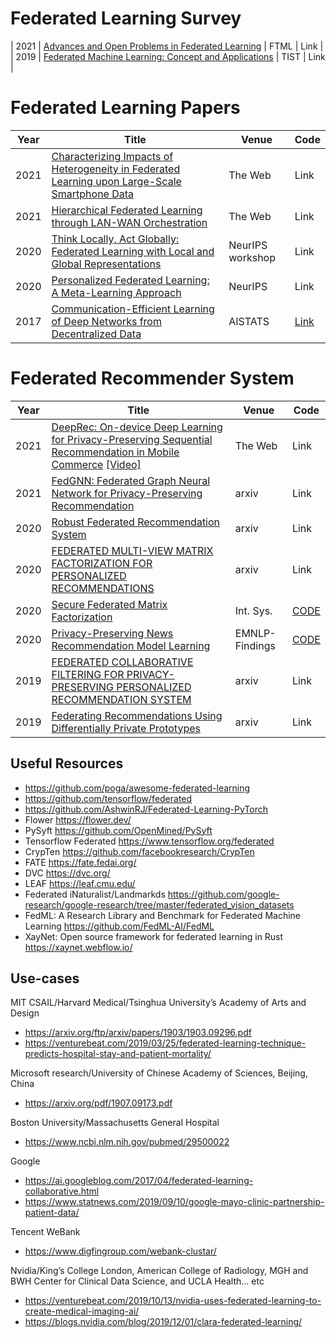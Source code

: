 # Federated Learning Survey
| 2021 | [Advances and Open Problems in Federated Learning](https://arxiv.org/pdf/1912.04977.pdf) | FTML  | Link |
| 2019 | [Federated Machine Learning: Concept and Applications](https://dl.acm.org/doi/pdf/10.1145/3298981) | TIST | Link |

# Federated Learning Papers
| Year   | Title  | Venue | Code  |
|-------|--------|--------|-----------|
| 2021 | [Characterizing Impacts of Heterogeneity in Federated Learning upon Large-Scale Smartphone Data](https://arxiv.org/pdf/2006.06983.pdf) | The Web  | Link |
| 2021 | [Hierarchical Federated Learning through LAN-WAN Orchestration](https://arxiv.org/pdf/2010.11612.pdf) | The Web  | Link |
| 2020 | [Think Locally, Act Globally: Federated Learning with Local and Global Representations](https://arxiv.org/pdf/2001.01523.pdf) | NeurIPS workshop | Link |
| 2020 | [Personalized Federated Learning: A Meta-Learning Approach](https://arxiv.org/pdf/2002.07948.pdf) | NeurIPS | Link | 
| 2017 | [Communication-Efficient Learning of Deep Networks from Decentralized Data](http://proceedings.mlr.press/v54/mcmahan17a/mcmahan17a.pdf) | AISTATS | [Link](https://github.com/shaoxiongji/federated-learning) |


# Federated  Recommender System
| Year   | Title  | Venue | Code  |
|-------|--------|--------|-----------|
| 2021 | [DeepRec: On-device Deep Learning for Privacy-Preserving Sequential Recommendation in Mobile Commerce](__) [\[Video\]](https://www.youtube.com/watch?v=2J61s9xXTPo) | The Web | Link |
| 2021 | [FedGNN: Federated Graph Neural Network for Privacy-Preserving Recommendation](https://arxiv.org/abs/2102.04925) | arxiv | Link |
| 2020 | [Robust Federated Recommendation System](https://arxiv.org/pdf/2006.08259.pdf) | arxiv | Link |
| 2020 | [FEDERATED MULTI-VIEW MATRIX FACTORIZATION FOR PERSONALIZED RECOMMENDATIONS](https://arxiv.org/pdf/2004.04256.pdf) | arxiv | Link | 
| 2020 | [Secure Federated Matrix Factorization](https://arxiv.org/pdf/1906.05108.pdf) | Int. Sys. | [CODE](https://github.com/Di-Chai/FedMF) | 
| 2020 | [Privacy-Preserving News Recommendation Model Learning](https://arxiv.org/pdf/2003.09592.pdf) | EMNLP-Findings | [CODE](https://github.com/JulySinceAndrew/FedNewsRec-EMNLP-Findings-2020) | 
| 2019 | [FEDERATED COLLABORATIVE FILTERING FOR PRIVACY-PRESERVING PERSONALIZED RECOMMENDATION SYSTEM](https://arxiv.org/pdf/1901.09888.pdf) | arxiv | Link | 
| 2019 | [Federating Recommendations Using Differentially Private Prototypes](https://arxiv.org/pdf/2003.00602.pdf) | arxiv | Link | 

## Useful Resources
- https://github.com/poga/awesome-federated-learning
- https://github.com/tensorflow/federated
- https://github.com/AshwinRJ/Federated-Learning-PyTorch
- Flower https://flower.dev/
- PySyft https://github.com/OpenMined/PySyft
- Tensorflow Federated  https://www.tensorflow.org/federated
- CrypTen https://github.com/facebookresearch/CrypTen
- FATE https://fate.fedai.org/
- DVC https://dvc.org/
- LEAF https://leaf.cmu.edu/
- Federated iNaturalist/Landmarkds https://github.com/google-research/google-research/tree/master/federated_vision_datasets
- FedML: A Research Library and Benchmark for Federated Machine Learning https://github.com/FedML-AI/FedML
- XayNet: Open source framework for federated learning in Rust https://xaynet.webflow.io/ 


## Use-cases

MIT CSAIL/Harvard Medical/Tsinghua University’s Academy of Arts and Design

* https://arxiv.org/ftp/arxiv/papers/1903/1903.09296.pdf
* https://venturebeat.com/2019/03/25/federated-learning-technique-predicts-hospital-stay-and-patient-mortality/

Microsoft research/University of Chinese Academy of Sciences, Beijing, China

* https://arxiv.org/pdf/1907.09173.pdf

Boston University/Massachusetts General Hospital

* https://www.ncbi.nlm.nih.gov/pubmed/29500022

Google

* https://ai.googleblog.com/2017/04/federated-learning-collaborative.html
* https://www.statnews.com/2019/09/10/google-mayo-clinic-partnership-patient-data/

Tencent WeBank

* https://www.digfingroup.com/webank-clustar/

Nvidia/King’s College London, American College of Radiology, MGH and BWH Center for Clinical Data Science, and UCLA Health... etc

* https://venturebeat.com/2019/10/13/nvidia-uses-federated-learning-to-create-medical-imaging-ai/
* https://blogs.nvidia.com/blog/2019/12/01/clara-federated-learning/
